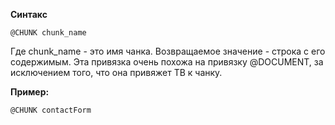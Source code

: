 **Синтакс**
```
@CHUNK chunk_name
```
Где chunk_name - это имя чанка. Возвращаемое значение - строка с его содержимым.
Эта привязка очень похожа на привязку @DOCUMENT, за исключением того, что она привяжет ТВ к чанку.

**Пример:**
```
@CHUNK contactForm
````
